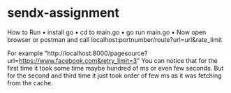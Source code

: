 # sendx-assignment

How to Run
• install go
• cd to main.go
• go run main.go
• Now open browser or postman and call localhost:portnumber/route?url=url&rate_limit

For example "http://localhost:8000/pagesource?url=https://www.facebook.com&retry_limit=3"
You can notice that for the first time it took some time maybe hundred of ms or even few seconds.
But for the second and third time it just took order of few ms as it was fetching from the cache. 

